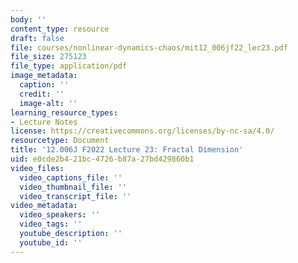 ```yaml
---
body: ''
content_type: resource
draft: false
file: courses/nonlinear-dynamics-chaos/mit12_006jf22_lec23.pdf
file_size: 275123
file_type: application/pdf
image_metadata:
  caption: ''
  credit: ''
  image-alt: ''
learning_resource_types:
- Lecture Notes
license: https://creativecommons.org/licenses/by-nc-sa/4.0/
resourcetype: Document
title: '12.006J F2022 Lecture 23: Fractal Dimension'
uid: e0cde2b4-21bc-4726-b87a-27bd429860b1
video_files:
  video_captions_file: ''
  video_thumbnail_file: ''
  video_transcript_file: ''
video_metadata:
  video_speakers: ''
  video_tags: ''
  youtube_description: ''
  youtube_id: ''
---
```

